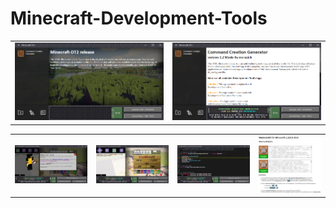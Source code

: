# Minecraft-Development-Tools

<table>
  <tr>
    <td><img src="https://github.com/gubrus50/Minecraft-Development-Tools/blob/master/showcase/mdt_0.png"/></td>
    <td><img src="https://github.com/gubrus50/Minecraft-Development-Tools/blob/master/showcase/mdt_1.png"/></td>
  </tr>
</table>
<table>
  <tr>
    <td><img src="https://github.com/gubrus50/Minecraft-Development-Tools/blob/master/showcase/ccg_0.png"/></td>
    <td><img src="https://github.com/gubrus50/Minecraft-Development-Tools/blob/master/showcase/ccg_1.png"/></td>
    <td><img src="https://github.com/gubrus50/Minecraft-Development-Tools/blob/master/showcase/ccg_2.png"/></td>
    <td><img src="https://github.com/gubrus50/Minecraft-Development-Tools/blob/master/showcase/ccg_3.png"/></td>
  </tr>
</table>
